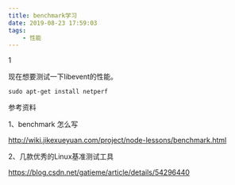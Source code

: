 ```yaml
---
title: benchmark学习
date: 2019-08-23 17:59:03
tags:
	- 性能
---
```


1

现在想要测试一下libevent的性能。

```
sudo apt-get install netperf
```



参考资料

1、benchmark 怎么写

http://wiki.jikexueyuan.com/project/node-lessons/benchmark.html

2、几款优秀的Linux基准测试工具

https://blog.csdn.net/gatieme/article/details/54296440